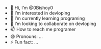 - 👋 Hi, I’m @0Bishoy0
- 👀 I’m interested in devloping
- 🌱 I’m currently learning programing
- 💞️ I’m looking to collaborate on devloping
- 📫 How to reach me programer
- 😄 Pronouns: ...
- ⚡ Fun fact: ...

<!---
0Bishoy0/0Bishoy0 is a ✨ special ✨ repository because its `README.md` (this file) appears on your GitHub profile.
You can click the Preview link to take a look at your changes.
--->
